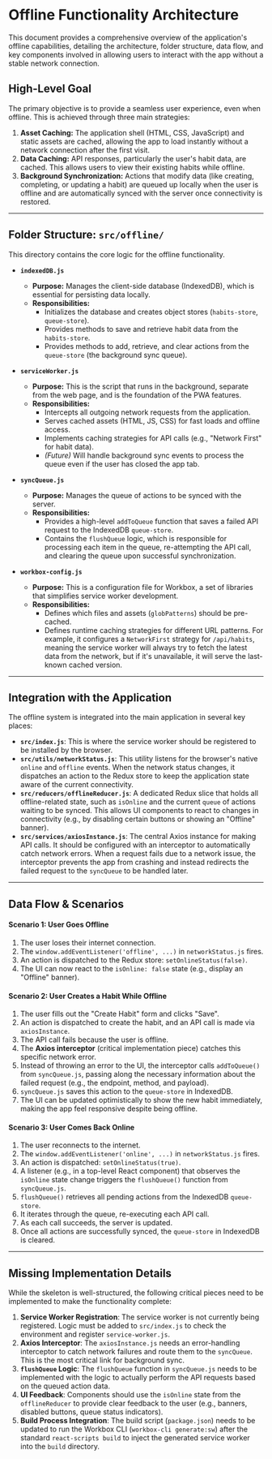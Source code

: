 # Offline Functionality Architecture

This document provides a comprehensive overview of the application's offline capabilities, detailing the architecture, folder structure, data flow, and key components involved in allowing users to interact with the app without a stable network connection.

## High-Level Goal

The primary objective is to provide a seamless user experience, even when offline. This is achieved through three main strategies:
1.  **Asset Caching:** The application shell (HTML, CSS, JavaScript) and static assets are cached, allowing the app to load instantly without a network connection after the first visit.
2.  **Data Caching:** API responses, particularly the user's habit data, are cached. This allows users to view their existing habits while offline.
3.  **Background Synchronization:** Actions that modify data (like creating, completing, or updating a habit) are queued up locally when the user is offline and are automatically synced with the server once connectivity is restored.

---

## Folder Structure: `src/offline/`

This directory contains the core logic for the offline functionality.

-   **`indexedDB.js`**
    -   **Purpose:** Manages the client-side database (IndexedDB), which is essential for persisting data locally.
    -   **Responsibilities:**
        -   Initializes the database and creates object stores (`habits-store`, `queue-store`).
        -   Provides methods to save and retrieve habit data from the `habits-store`.
        -   Provides methods to add, retrieve, and clear actions from the `queue-store` (the background sync queue).

-   **`serviceWorker.js`**
    -   **Purpose:** This is the script that runs in the background, separate from the web page, and is the foundation of the PWA features.
    -   **Responsibilities:**
        -   Intercepts all outgoing network requests from the application.
        -   Serves cached assets (HTML, JS, CSS) for fast loads and offline access.
        -   Implements caching strategies for API calls (e.g., "Network First" for habit data).
        -   *(Future)* Will handle background sync events to process the queue even if the user has closed the app tab.

-   **`syncQueue.js`**
    -   **Purpose:** Manages the queue of actions to be synced with the server.
    -   **Responsibilities:**
        -   Provides a high-level `addToQueue` function that saves a failed API request to the IndexedDB `queue-store`.
        -   Contains the `flushQueue` logic, which is responsible for processing each item in the queue, re-attempting the API call, and clearing the queue upon successful synchronization.

-   **`workbox-config.js`**
    -   **Purpose:** This is a configuration file for Workbox, a set of libraries that simplifies service worker development.
    -   **Responsibilities:**
        -   Defines which files and assets (`globPatterns`) should be pre-cached.
        -   Defines runtime caching strategies for different URL patterns. For example, it configures a `NetworkFirst` strategy for `/api/habits`, meaning the service worker will always try to fetch the latest data from the network, but if it's unavailable, it will serve the last-known cached version.

---

## Integration with the Application

The offline system is integrated into the main application in several key places:

-   **`src/index.js`**: This is where the service worker should be registered to be installed by the browser.
-   **`src/utils/networkStatus.js`**: This utility listens for the browser's native `online` and `offline` events. When the network status changes, it dispatches an action to the Redux store to keep the application state aware of the current connectivity.
-   **`src/reducers/offlineReducer.js`**: A dedicated Redux slice that holds all offline-related state, such as `isOnline` and the current `queue` of actions waiting to be synced. This allows UI components to react to changes in connectivity (e.g., by disabling certain buttons or showing an "Offline" banner).
-   **`src/services/axiosInstance.js`**: The central Axios instance for making API calls. It should be configured with an interceptor to automatically catch network errors. When a request fails due to a network issue, the interceptor prevents the app from crashing and instead redirects the failed request to the `syncQueue` to be handled later.

---

## Data Flow & Scenarios

#### Scenario 1: User Goes Offline

1.  The user loses their internet connection.
2.  The `window.addEventListener('offline', ...)` in `networkStatus.js` fires.
3.  An action is dispatched to the Redux store: `setOnlineStatus(false)`.
4.  The UI can now react to the `isOnline: false` state (e.g., display an "Offline" banner).

#### Scenario 2: User Creates a Habit While Offline

1.  The user fills out the "Create Habit" form and clicks "Save".
2.  An action is dispatched to create the habit, and an API call is made via `axiosInstance`.
3.  The API call fails because the user is offline.
4.  The **Axios interceptor** (critical implementation piece) catches this specific network error.
5.  Instead of throwing an error to the UI, the interceptor calls `addToQueue()` from `syncQueue.js`, passing along the necessary information about the failed request (e.g., the endpoint, method, and payload).
6.  `syncQueue.js` saves this action to the `queue-store` in IndexedDB.
7.  The UI can be updated optimistically to show the new habit immediately, making the app feel responsive despite being offline.

#### Scenario 3: User Comes Back Online

1.  The user reconnects to the internet.
2.  The `window.addEventListener('online', ...)` in `networkStatus.js` fires.
3.  An action is dispatched: `setOnlineStatus(true)`.
4.  A listener (e.g., in a top-level React component) that observes the `isOnline` state change triggers the `flushQueue()` function from `syncQueue.js`.
5.  `flushQueue()` retrieves all pending actions from the IndexedDB `queue-store`.
6.  It iterates through the queue, re-executing each API call.
7.  As each call succeeds, the server is updated.
8.  Once all actions are successfully synced, the `queue-store` in IndexedDB is cleared.

---

## Missing Implementation Details

While the skeleton is well-structured, the following critical pieces need to be implemented to make the functionality complete:

1.  **Service Worker Registration**: The service worker is not currently being registered. Logic must be added to `src/index.js` to check the environment and register `service-worker.js`.
2.  **Axios Interceptor**: The `axiosInstance.js` needs an error-handling interceptor to catch network failures and route them to the `syncQueue`. This is the most critical link for background sync.
3.  **`flushQueue` Logic**: The `flushQueue` function in `syncQueue.js` needs to be implemented with the logic to actually perform the API requests based on the queued action data.
4.  **UI Feedback**: Components should use the `isOnline` state from the `offlineReducer` to provide clear feedback to the user (e.g., banners, disabled buttons, queue status indicators).
5.  **Build Process Integration**: The build script (`package.json`) needs to be updated to run the Workbox CLI (`workbox-cli generate:sw`) after the standard `react-scripts build` to inject the generated service worker into the `build` directory.
